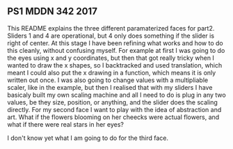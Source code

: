 ## PS1 MDDN 342 2017

This README explains the three different paramaterized faces for part2. 
Sliders 1 and 4 are operational, but 4 only does something if the slider is right of center.
At this stage I have been refining what works and how to do this cleanly, without confusing myself. For example at first I was going to do the eyes using x and y coordinates, but then that got really tricky when I wanted to draw the x shapes, so I backtracked and used translation, which meant I could also put the x drawing in a function, which means it is only written out once. I was also going to change values with a multipliable scaler, like in the example, but then I realised that with my sliders I have basicaly built my own scaling machine and all I need to do is plug in any two values, be they size, position, or anything, and the slider does the scaling directly. 
For my second face I want to play with the idea of abstraction and art. What if the flowers blooming on her cheecks were actual flowers, and what if there were real stars in her eyes?

I don't know yet what I am going to do for the third face.
